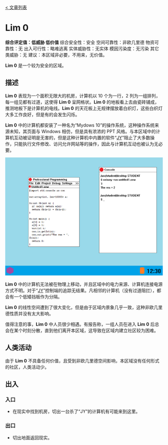 [< 文章列表](/)

# Lim 0

**综合评定值：低威胁  低价值**
综合安全性：安全
空间可靠性：非欧几里德
物资可靠性：无
出入可行性：略难逃离
实体威胁性：无实体
模因污染度：无污染
其它类威胁：无
建议：本区域非必要，不用来，无价值。

**Lim 0** 是一个较为安全的区域。

## 描述

**Lim 0** 表现为一个面积无限大的机房，计算机以 $10$ 个为一行，$2$ 列为一组排列，每一组见都有过道，这使得 **Lim 0** 呈网格状。**Lim 0** 的地板看上去由瓷砖铺成，推测地板下是计算机的电线。**Lim 0** 的天花板上无规律摆放着白织灯，这些白织灯大多工作良好，但是有的会发生闪烁。

**Lim 0** 中的计算机都安装了一种名为“Mydows 10”的操作系统，这种操作系统来源未知，其页面与 Windows 相仿，但是具有浓浓的 PPT 风格。与本区域中的计算机互动被证明是无害的，但是这种计算机中内置的软件“[JY](/articles/sof-3)”阻止了大多数操作，只能执行文件修改、访问允许网站等的操作，因此与计算机互动也被认为无必要。

![一张 **Lim 0** 中的计算机的截图](/res/lim-0-1.png "一张 **Lim 0** 中的计算机的截图")

**Lim 0** 中的计算机无法被在物理上移动，并且区域中的电力来源、计算机连接电源方式不明。对于“[JY](/articles/sof-3)”控制端的追踪无结果。凡相邻的计算机（没有过道阻拦），都会有一个低矮挡板作为分隔。

**Lim 0** 的线性空间遭到了很大变化，但是由于区域内景象几乎一致，这种非欧几里德性质并没有太大影响。

值得注意的事，**Lim 0** 中人员很少相遇。有报告称，一组人员在进入 **Lim 0** 后总会在某个时刻分散，直到他们离开本区域，这导致在区域内建立社区较为困难。

## 人类活动

由于 **Lim 0** 不具备任何价值，且受到非欧几里德空间影响，本区域没有任何形式的社区，人类活动少。

## 出入

### 入口

- 在现实中找到机房，切出一台杀了“JY”的计算机有可能来到这里。

### 出口

- 切出地面返回现实。

